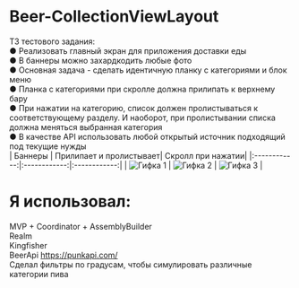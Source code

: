 # Beer-CollectionViewLayout

ТЗ тестового задания:  
● Реализовать главный экран для приложения доставки еды  
● В баннеры можно захардкодить любые фото  
● Основная задача - сделать идентичную планку с категориями и блок
меню  
● Планка с категориями при скролле должна прилипать к верхнему бару  
● При нажатии на категорию, список должен пролистываться к
соответствующему разделу. И наоборот, при пролистывании списка
должна меняться выбранная категория  
● В качестве API использовать любой открытый источник подходящий под
текущие нужды  
| Баннеры      | Прилипает и пролистывает| Скролл при нажатии|
|:------------:|:------------:|:------------:|
| ![Гифка 1](https://user-images.githubusercontent.com/108129792/259533228-7083cb45-b301-4f26-a3ee-531a2d28b102.gif) | ![Гифка 2](https://user-images.githubusercontent.com/108129792/259533190-2bc28d3b-7605-4674-8cba-09aeeac78588.gif) | ![Гифка 3](https://user-images.githubusercontent.com/108129792/259533240-926485bf-7d4a-4a3f-bacb-81450842b28e.gif) |

# Я использовал:  
MVP + Coordinator + AssemblyBuilder  
Realm  
Kingfisher  
BeerApi https://punkapi.com/  
Сделал фильтры по градусам, чтобы симулировать различные категории пива  

